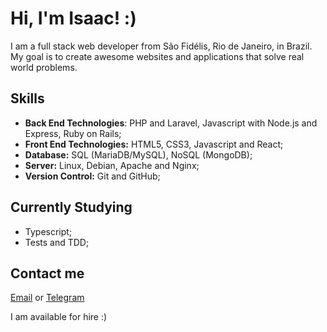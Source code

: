 # Hi, I'm Isaac! :)

I am a full stack web developer from São Fidélis, Rio de Janeiro, in Brazil. My goal is to create awesome websites and applications that solve real world problems.

## Skills

- **Back End Technologies**: PHP and Laravel, Javascript with Node.js and Express, Ruby on Rails;
- **Front End Technologies:** HTML5, CSS3, Javascript and React;
- **Database:** SQL (MariaDB/MySQL), NoSQL (MongoDB);
- **Server:** Linux, Debian, Apache and Nginx;
- **Version Control:** Git and GitHub;

## Currently Studying

- Typescript;
- Tests and TDD;

## Contact me

[Email](mailto:isaaclfp@outlook.com) or [Telegram](https://t.me/isaacpontes_dev)

I am available for hire :)
